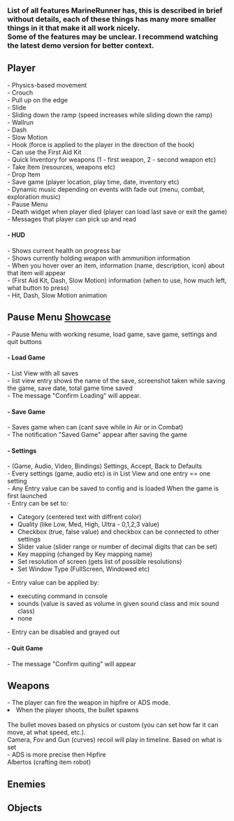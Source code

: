 <h3>List of all features MarineRunner has, this is described in brief without details, each of these things has many more smaller things in it that make it all work nicely. <br/>
Some of the features may be unclear. I recommend watching the latest demo version for better context. </h3>

<h2> Player </h2>
- Physics-based movement  <br/>
- Crouch <br/>
- Pull up on the edge <br/>
- Slide <br/>
- Sliding down the ramp (speed increases while sliding down the ramp) <br/>
- Wallrun <br/>
- Dash <br/>
- Slow Motion <br/>
- Hook (force is applied to the player in the direction of the hook) <br/>
- Can use the First Aid Kit <br/>
- Quick Inventory for weapons (1 - first weapon, 2 - second weapon etc) <br/>
- Take Item (resources, weapons etc) <br/>
- Drop Item  <br/>
- Save game (player location, play time, date, inventory etc) <br/>
- Dynamic music depending on events with fade out (menu, combat, exploration music) <br/>
- Pause Menu <br/>
- Death widget when player died (player can load last save or exit the game) <br/>
- Messages that player can pick up and read  <br/>
<h4> - HUD </h4> 
- Shows current health on progress bar <br/>
- Shows currently holding weapon with ammunition information <br/>
- When you hover over an item, information (name, description, icon) about that item will appear <br/>
- (First Aid Kit, Dash, Slow Motion) information (when to use, how much left, what button to press) <br/>
- Hit, Dash, Slow Motion animation <br/>

<h2> Pause Menu <a href="https://youtu.be/TWsT171ZXYA?t=9"> Showcase </a></h2> 
- Pause Menu with working resume, load game, save game, settings and quit buttons<br/>
<h4> - Load Game </h4>
- List View with all saves  <br/>
- list view entry shows the name of the save, screenshot taken while saving the game, save date, total game time saved <br/>
- The message "Confirm Loading" will appear. <br/>
<h4> - Save Game </h4>
- Saves game when can (cant save while in Air or in Combat) <br/>
- The notification "Saved Game" appear after saving the game <br/>
<h4> - Settings </h4>
- (Game, Audio, Video, Bindings) Settings, Accept, Back to Defaults <br/>
- Every settings (game, audio etc) is in List View and one entry == one setting <br/>
- Any Entry value can be saved to config and is loaded When the game is first launched <br/>
- Entry can be set to: 
<ul>
        <li>Category (centered text with diffrent color) </li>
	<li>Quality (like Low, Med, High, Ultra - 0,1,2,3 value) </li>
	<li>Checkbox (true, false value) and checkbox can be connected to other settings </li>
	<li>Slider value (slider range or number of decimal digits that can be set) </li>
	<li>Key mapping (changed by Key mapping name) </li>
	<li>Set resolution of screen (gets list of possible resolutions)</li>
	<li>Set Window Type (FullScreen, Windowed etc) </li>
</ul>
- Entry value can be applied by:
<ul>
	<li>executing command in console <br/></li>
	<li>sounds (value is saved as volume in given sound class and mix sound class) <br/></li>
	<li>none <br/></li>
</ul>
- Entry can be disabled and grayed out <br/>
<h4> - Quit Game </h4> 
- The message "Confirm quiting" will appear <br/>
<h2> Weapons </h2>
	- The player can fire the weapon in hipfire or ADS mode. <br/
	- Shooting mechanic:<br/
	<ul>
		<li> When the player shoots, the bullet spawns </li><br/
		<li> The bullet moves based on physics or custom (you can set how far it can move, at what speed, etc.). </li><br/
		<li> Camera, Fov and Gun (curves) recoil will play in timeline. Based on what is set </li><br/
	</ul>
	- ADS is more precise then Hipfire<br/
	- When shooting camera can go up (its go as far as it was set and then returns to the starting posiiton)<br/
	- Bullet Casing ejection after the shot<br/
	- Scope with zoom (when in ADS player can zoom in or out)<br/
	- Reload (reload the entire magazine or one bullet)<br/
	- Ammunition based on pickable item<br/
	- Can spawn more bullets at once (like shotgun)<br/
	- The weapon can be set to automatic (by holding down the button, the weapon will fire continuously).<br/
	- When a bullet spawns then a random value from the range is selected for the bullet rotation<br/
	- The gun can sway while moving the camera or in motion  (diffrent sway for other case)<br/
	- Animation: Shoot, Reload and empty magazine<br/
<h2> Albertos (crafting item robot)</h2>
<h2> Enemies </h2>
<h2> Objects </h2>
